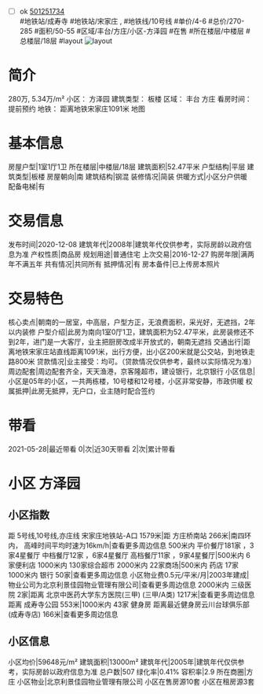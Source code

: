 - [ ] ok [501251734](https://bj.5i5j.com/ershoufang/501251734.html)  
 #地铁站/成寿寺 #地铁站/宋家庄 ,  #地铁线/10号线
#单价/4-6 #总价/270-285 #面积/50-55   #区域/丰台/方庄/小区-方泽园 #在售 #所在楼层/中楼层 #总楼层/18层 #layout 
![layout](http://image2a.5i5j.com/bdir/layout/3c475dfaf0c0444f8e1595c06662755c.jpg_P5.jpg) 
# 简介 
 280万,  5.34万/m² 
小区： 方泽园
建筑类型： 板楼
区域： 丰台 方庄
看房时间： 提前预约
地铁： 距离地铁宋家庄1091米 地图
# 基本信息 
 房屋户型|1室1厅1卫
所在楼层|中楼层/18层
建筑面积|52.47平米
户型结构|平层
建筑类型|板楼
房屋朝向|南
建筑结构|钢混
装修情况|简装
供暖方式|小区分户供暖
配备电梯|有
# 交易信息 
 发布时间|2020-12-08
建筑年代|2008年|建筑年代仅供参考，实际房龄以政府信息为准
产权性质|商品房
规划用途|普通住宅
上次交易|2016-12-27
购房年限|满两年不满五年
共有情况|共同所有
抵押情况|有
房本备件|已上传房本照片
# 交易特色 
 核心卖点|朝南的一居室，中高层，户型方正，无浪费面积，采光好，无遮挡，2年以内装修
户型介绍|此房为南向1室0厅1卫，建筑面积为52.47平米，此房装修还不到2年，进门是一大客厅，业主把厨房改成半开放式的，朝南无遮挡
交通出行|距离地铁宋家庄站直线距离1091米，出行方便，出小区200米就是公交站，到地铁走路800米
贷款情况|业主接受：均可。（贷款情况仅供参考，最终以实际情况为准）
周边配套|周边配套齐全，天天渔港，京客隆超市，建设银行，北京银行
小区信息|小区是05年的小区，一共两栋楼，10号楼和12号楼，小区非常安静，市政供暖
权属抵押|此房无抵押，无户口，业主随时配合签约
# 带看 
 2021-05-28|最近带看	 0|次|近30天带看	 2|次|累计带看
# 小区 方泽园
## 小区指数 
 距 5号线,10号线,亦庄线 宋家庄地铁站-A口 1579米|距 方庄桥南站 266米|南四环内， 高峰时间平均时速为16km/h|查看更多周边信息
500米内 平价餐厅181家 ，3家4星餐厅
中档餐厅12家 ，6家4星餐厅
高档餐厅11家 ，9家4星餐厅|500米内 6家便利店
1000米内 130家综合超市
2000米内 22家商场|500米内 药店 17家
1000米内 银行 50家|查看更多周边信息
小区物业费0.5元/平米/月|2003年建成|物业公司为北京利景佳园物业管理有限公司|查看更多周边信息
2000米内 三级医院 2家|距离 北京中医药大学东方医院(三甲) (三甲/A类) 1217米|查看更多周边信息
距离 成寿寺公园 553米|1000米内 43家 健身房
距离最近健身房云川台球俱乐部(成寿寺店) 166米|查看更多周边信息
## 小区信息 
 小区均价|59648元/m²
建筑面积|13000m²
建筑年代|2005年|建筑年代仅供参考，实际房龄以政府信息为准
总户数|507
绿化率|0.41%
容积率|2.9
所在商圈|方庄
小区物业|北京利景佳园物业管理有限公司
小区在售房源10套
小区在租房源3套
